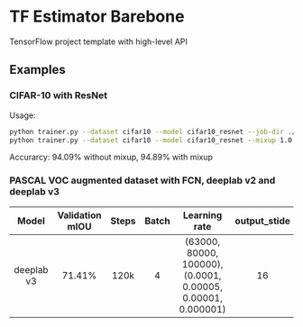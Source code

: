 # TF Estimator Barebone
TensorFlow project template with high-level API

## Examples

### CIFAR-10 with ResNet
Usage:
```bash
python trainer.py --dataset cifar10 --model cifar10_resnet --job-dir ./cifar10
python trainer.py --dataset cifar10 --model cifar10_resnet --mixup 1.0 --job-dir ./cifar10_mixup
```
Accurarcy: 94.09% without mixup, 94.89% with mixup

### PASCAL VOC augmented dataset with FCN, deeplab v2 and deeplab v3


Model | Validation mIOU | Steps | Batch | Learning rate | output_stide | multi_grid | L2 regularizer | Num GPU |
:----:|:------:|:-----:|:----:|:------------------------:|:--------:|:--------:|:--------:|:--------:|
deeplab v3 | 71.41% | 120k | 4 | (63000, 80000, 100000), (0.0001, 0.00005, 0.00001, 0.000001) | 16 | 1,2,4] | 0.0001 | 1

